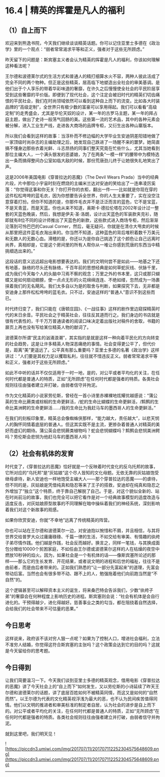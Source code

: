 # 16.4 | 精英的挥霍是凡人的福利 

## （1）自上而下

欢迎来到熊逸书院，今天我们继续谈谈精英话题。你可以记住亚里士多德在《政治学》里的一个观点：“弱者常常渴求平等和正义，强者对于这些无所顾虑。”

昨天留下的问题是：斯宾塞主义者会认为精英的挥霍是凡人的福利，你该如何理解这种看法呢？

王尔德和波德莱尔式的生活方式和普通人的精打细算水火不容，两种人彼此活成了完全不同的两个物种。但正是这些精英，居高临下地塑造出全社会的审美基调。是他们出于个人享乐的带着华彩味道的奢靡，在许久之后慢慢使全社会的平民阶层享受到这些奢靡的平价版。即便到了现代社会，这个注定会被旧时代的精英们切齿痛恨的平民社会，我们在时尚领域依然可以看到这种自上而下的流变。比如各大时装品牌的“高级定制”，全世界只有极少数的富豪可以享用得起。我们可以看看“高级定制”的走秀盛会，尤其是华伦天奴的设计，某一年的古罗马主题，某一年的拜占庭主题，做出了史诗一般荡气回肠的美。这些第一流的艺术品，其中的各种元素会被分解，进入工业生产线，走进各大商场的品牌专柜，又衍生出各种山寨版本。

所以我们会看到这样的故事：当淳朴而不修边幅的大学毕业生安迪阴差阳错地做了一家顶级时尚杂志的主编助理之后，她发现自己跌进了一场醒不来的噩梦。她简直搞不懂身边那些衣着光鲜、斗志昂扬的同事们整天究竟在忙些什么，尤其当她看到那位主编大人，一个满头银发的恶婆娘，为了在两条“一模一样”的腰带中为模特选出一条而搞得整间办公室如临大敌的时候，那份荒唐劲儿终于让她很失礼地笑出了声。

这是2006年美国电影《穿普拉达的恶魔》（The Devil Wears Prada）当中的经典片段，片中那位小宇宙时刻在燃烧的主编米兰达对安迪的笑给出了一连串凌厉奚落：“你觉得这事和你无关？你打开你的衣柜，翻出一件——比如就是你现在穿的这件松松垮垮的蓝毛衣，因为你想要告诉全世界，你的人生太重要了，实在没空注意穿着打扮。但你不知道的是，你那件毛衣并不是泛泛而言的蓝色，它不是宝蓝，不是天青蓝，而是天蓝。你也从来不知道，奥斯卡·德拉伦塔在2002年设计过一整套的天蓝色晚装，然后，我想是伊夫·圣·洛朗，设计出天蓝色的军装款夹克衫，随即就有8位不同的设计师推出了天蓝色的新款，这些款式进入商场专柜，然后渐渐沦落到可怜巴巴的Casual Corner，然后，毫无疑问，你就是在清仓大甩卖的时候从那里把这件蓝毛衣淘出来的。你当然不知道，这种蓝色的背后堆积着数千万美元和无数人的无数心血。滑稽的是，你还以为是你自己挑选了这个颜色让自己远离时尚界，真相却是，它是这个房间里的所有人帮你从一堆让你感到荒唐的东西当中精挑细选出来的。”

这段话的意义远远超出电影想要表达的。我们的文明何尝不是如此——地基之下还有地基，脉络的尽头还有脉络，千百年前的思想经典是如何草蛇灰线、伏脉千里，成为我们今天每个人的头脑中习焉不察的观念；万里之外的书本里，这只或那只蝴蝶又是如何扇动翅膀，使一点点无形的火花绵绵连连、不绝如缕，忽然成为一场裹挟着我们的无名飓风。我们太多自以为是的取舍与判断，如果探究下去，无非都是安迪身上那件松松垮垮的蓝毛衣。只不过，安迪这样的“普通人”意识不到这些而已。

时代终归变了，我们只能在《唐顿庄园》、《一战往事》这样的剧作里边窥探精英时代的末日余音。平民社会之于精英社会，往往反其道而行之。我们身边的书店就是很有代表性的，千千万万普通读者的阅读口味决定着出版社对稿件的舍取，书籍的扉页上再也没有写给某位精英人物的献词了。

波德莱尔所谓“民主的汹涌浪潮”，其实指的是就是这样一种向着平民化的方向转变的社会趋势，这是让许多精英人物深恶痛绝的事情。社会变得更公平了，但代价是，距离“美”更遥远了。公平真有那么重要吗？亚里士多德的名著《政治学》这样讲过：“人们要是其权力足以攫取私利，往往就不惜违反正义。弱者常常渴求平等和正义，强者对于这些无所顾虑。”

如此不中听的话并不仅仅适用于一时一地，是的，对公平或者平均化的关注，在任何时代都是普通人的特质，正如“无所顾虑”在任何时代都是强者的特质。各类社会规则往往由强者建立并打破，由弱者信守并拘泥。

作为文化精英的小说家劳伦斯，曾经在一首小诗里赤裸裸地炫耀优越感说：“蒲公英的生命比蕨类或棕榈的生命更鲜活，/蛇的生命比蝴蝶的生命更鲜活，/鹪鹩的生命比美洲鳄的生命更鲜活……/我的生命比为我赶马车的墨西哥人的生命更鲜活。”

在我们的刻板印象里，精英总会像蜘蛛侠那样，“能力越大，责任越大”，以悲天悯人的胸怀同情着底层的普通人。但这其实既不是主流，更掺杂着普通人对精英的美好而虚幻的期待。蒲公英会悲悯蕨类植物吗？蛇会悲悯蝴蝶吗？鹪鹩会悲悯美洲鳄吗？劳伦斯会悲悯为他赶马车的墨西哥人吗？

## （2）社会有机体的发育

时代变了，《穿普拉达的恶魔》恰好就是一个反映着时代变化的反乌托邦的故事，它所对应的“乌托邦”是“灰姑娘”这个尽人皆知的文化母题。无依无靠的灰姑娘饱受继母虐待，新人安迪也一样地饱受主编大人——那个穿普拉达的恶魔——的虐待，但不同的是，灰姑娘是凭借纯真和隐忍等来了王子的搭救，安迪却在纯真和隐忍之外增加了“独立”这个特质，终于靠自己解脱了自己。于是，对这个貌似全新的、站在时尚前沿的故事，我们也完全可以把它看作是对一个经典故事模型的适度改造与适度反击，对灰姑娘原型故事的不同理解在暗中操纵着我们的神经系统，深刻影响着我们对这个新故事的观感。

如果你欣赏安迪，你就“不幸地”远离了传统精英的阵营。

你也可以站在王尔德和波德莱尔一边，对安迪抱以惋惜和不屑，并且相信，与其将世界交给普罗大众过庸庸碌碌、千篇一律的生活，不如交给有审美、有情趣的纨绔子弟尽情作践。他们越是作践，社会反而越好。换言之，同样一笔钱，与其换成面包分赠给10000个贫困家庭，不如任由王尔德或波德莱尔这样的人在枯燥的夜空中燃放10秒钟的焰火。因为，如果社会是一个有机体的话——像斯宾塞所论述的那样——那么它的生长发育、开花结果，或者说文明的进程和后世的福祉，往往不是由前者，而是由后者带来的。正如我们熟悉的“让一部分先富起来”的道理，先富会带动后富。当然也会有很多带不动、跟不上的人，勉强拖着他们向前跑当然是“不自然”的。

这个逻辑甚至可以解释资本主义的诞生，将来桑巴特会告诉我们，少数“纨绔子弟”的奢靡会在何种程度上影响历史的进程。斯宾塞则会说：“社会有机体是会自行进化的。干预得越少，进化得越好。慈善事业之类的勾当，都在阻挠着自然选择，会给我们的社会带来不可估量的恶果。”

## 今日思考

这样说来，政府该不该对穷人狠一点呢？如果为了控制人口，增进社会福利，立法不准穷人结婚，你觉得这符合斯宾塞的主张吗？这个政策会达到它的目的吗？这就是今天留给你的思考题。

## 今日得到

让我们简要温习一下。今天我们谈到亚里士多德的精英观念，借用电影《穿普拉达的恶魔》讲了今天社会上的“自上而下”如何发生，又以劳伦斯的小诗延续了昨天王尔德和波德莱尔的话题，讲了底层百姓如何不被精英同情，而这又是如何的“自然而然”。以王尔德为代表的文化精英视浮浅为最大的恶，也不认为民间疾苦值得同情。他们以文明的推进者和审美标准的制定者自居，认为社会的进步是自上而下的。对公平或者平均化的关注，在任何时代都是普通人的特质，正如“无所顾虑”在任何时代都是强者的特质。各类社会规则往往由强者建立并打破，由弱者信守并拘泥。

就到这里吧，我们明天见！

![https://piccdn3.umiwi.com/img/201707/11/201707112252304575648609.png](https://piccdn3.umiwi.com/img/201707/11/201707112252304575648609.png)

---
